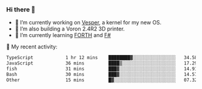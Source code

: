 ### Hi there 👋

<!--
**berkus/berkus** is a ✨ _special_ ✨ repository because its `README.md` (this file) appears on your GitHub profile.

Here are some ideas to get you started:

- 🔭 I’m currently working on ...
- 🌱 I’m currently learning ...
- 👯 I’m looking to collaborate on ...
- 🤔 I’m looking for help with ...
- 💬 Ask me about ...
- 📫 How to reach me: ...
- 😄 Pronouns: ...
- ⚡ Fun fact: ...
-->

- 🔭 I’m currently working on [Vesper](https://github.com/metta-systems/vesper), a kernel for my new OS.
- 🔭 I’m also building a Voron 2.4R2 3D printer.
- 🌱 I’m currently learning [FORTH](http://forth.com/starting-forth/) and [F#](https://fsharpforfunandprofit.com/)

💼 My recent activity:

<!--START_SECTION:waka-->

```txt
TypeScript            1 hr 12 mins    ████████▓░░░░░░░░░░░░░░░░   34.58 %
JavaScript            36 mins         ████▒░░░░░░░░░░░░░░░░░░░░   17.29 %
fish                  31 mins         ███▓░░░░░░░░░░░░░░░░░░░░░   14.91 %
Bash                  30 mins         ███▓░░░░░░░░░░░░░░░░░░░░░   14.57 %
Other                 15 mins         █▓░░░░░░░░░░░░░░░░░░░░░░░   07.32 %
```

<!--END_SECTION:waka-->
